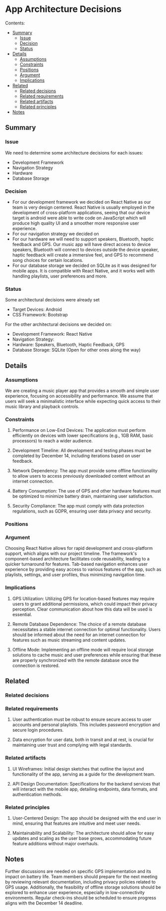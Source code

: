 #  App Architecture Decisions

Contents:
  - [Summary](https://github.com/Miiikeey/AppArchitecture/blob/main/index.md#summary)
    - [Issue](https://github.com/Miiikeey/AppArchitecture/blob/main/index.md#issue)
    - [Decision](https://github.com/Miiikeey/AppArchitecture/blob/main/index.md#decision)
    - [Status](https://github.com/Miiikeey/AppArchitecture/blob/main/index.md#status)
  - [Details](https://github.com/Miiikeey/AppArchitecture/blob/main/index.md#details)
    - [Assumptions](https://github.com/Miiikeey/AppArchitecture/blob/main/index.md#assumtions)
    - [Constraints](https://github.com/Miiikeey/AppArchitecture/blob/main/index.md#constriants)
    - [Positions](https://github.com/Miiikeey/AppArchitecture/blob/main/index.md#positions)
    - [Argument](https://github.com/Miiikeey/AppArchitecture/blob/main/index.md#argument)
    - [Implications](https://github.com/Miiikeey/AppArchitecture/blob/main/index.md#implications)
  - [Related](https://github.com/Miiikeey/AppArchitecture/blob/main/index.md#related)
    - [Related decisions](https://github.com/Miiikeey/AppArchitecture/blob/main/index.md#related-decisions)
    - [Related requirements](https://github.com/Miiikeey/AppArchitecture/blob/main/index.md#related-requirements)
    - [Related artifacts](https://github.com/Miiikeey/AppArchitecture/blob/main/index.md#related-artifacts)
    - [Related principles](https://github.com/Miiikeey/AppArchitecture/blob/main/index.md#related-principles)
  - [Notes](https://github.com/Miiikeey/AppArchitecture/blob/main/index.md#notes)


##  Summary

### Issue
We need to determine some architecture decisions for each issues:
- Development Framework
- Navigation Strategy
- Hardware
- Database Storage
###  Decision
- For our development framework we decided on React Native as our team is very design centered. React Native is usually employed in the development of cross-platform applications, seeing that our device target is android were able to write code on JavaScript which will produce high quality UI and a smoother more responsive user experience.
- For our navigation strategy we decided on
- For our hardware we will need to support speakers, Bluetooth, haptic feedback and GPS. Our music app will have direct access to device speakers, Bluetooth will connect to devices outside the device speaker, haptic feedback will create a immersive feel, and GPS to recommend song choices for certain locations.
- For our database storage we decided on SQLite as it was designed for mobile apps. It is compatible with React Native, and it works well with handling playlists, user preferences and more.
###  Status
Some architectural decisions were already set
- Target Devices: Android
- CSS Framework: Bootstrap

For the other architectural decisions we decided on:
- Development Framework: React Native
- Navigation Strategy:
- Hardware: Speakers, Bluetooth, Haptic Feedback, GPS
- Database Storage: SQLite (Open for other ones along the way)

##  Details

###  Assumptions
We are creating a music player app that provides a smooth and simple user experience, focusing on accessibility and performance. We assume that users will seek a minimalistic interface while expecting quick access to their music library and playback controls. 
###  Constraints
1. Performance on Low-End Devices: The application must perform efficiently on devices with lower specifications (e.g., 1GB RAM, basic processors) to reach a wider audience. 

2. Development Timeline: All development and testing phases must be completed by December 14, including iterations based on user feedback. 

3. Network Dependency: The app must provide some offline functionality to allow users to access previously downloaded content without an internet connection. 

4. Battery Consumption: The use of GPS and other hardware features must be optimized to minimize battery drain, maintaining user satisfaction. 

5. Security Compliance: The app must comply with data protection regulations, such as GDPR, ensuring user data privacy and security. 
###  Positions

###  Argument
Choosing React Native allows for rapid development and cross-platform support, which aligns with our project timeline. The framework's component-based architecture facilitates code reusability, leading to a quicker turnaround for features. Tab-based navigation enhances user experience by providing easy access to various features of the app, such as playlists, settings, and user profiles, thus minimizing navigation time. 
###  Implications
1. GPS Utilization: Utilizing GPS for location-based features may require users to grant additional permissions, which could impact their privacy perception. Clear communication about how this data will be used is essential. 

2. Remote Database Dependence: The choice of a remote database necessitates a stable internet connection for optimal functionality. Users should be informed about the need for an internet connection for features such as music streaming and content updates. 

3. Offline Mode: Implementing an offline mode will require local storage solutions to cache music and user preferences while ensuring that these are properly synchronized with the remote database once the connection is restored. 
##  Related

###  Related decisions

###  Related requirements
1. User authentication must be robust to ensure secure access to user accounts and personal playlists. This includes password encryption and secure login procedures. 

2. Data encryption for user data, both in transit and at rest, is crucial for maintaining user trust and complying with legal standards. 
###  Related artifacts
1. UI Wireframes: Initial design sketches that outline the layout and functionality of the app, serving as a guide for the development team. 

2. API Design Documentation: Specifications for the backend services that will interact with the mobile app, detailing endpoints, data formats, and authentication methods. 
###  Related principles
1. User-Centered Design: The app should be designed with the end user in mind, ensuring that features are intuitive and meet user needs. 

2. Maintainability and Scalability: The architecture should allow for easy updates and scaling as the user base grows, accommodating future feature additions without major overhauls. 
##  Notes
Further discussions are needed on specific GPS implementation and its impact on battery life. Team members should prepare for the next meeting by reviewing relevant documentation, including privacy policies related to GPS usage. Additionally, the feasibility of offline storage solutions should be explored to enhance user experience, especially in low-connectivity environments. Regular check-ins should be scheduled to ensure progress aligns with the December 14 deadline. 